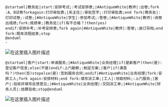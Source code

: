 ```
@startuml|教务处|start:安排考试;:考试安排表;|#AntiqueWhite|教师|:出卷;fork :A、B试卷forkagain:打印审批表;|系主任|:审批签字;:打印审批表;end fork|教务处|:打印试卷;:试卷;|#AntiqueWhite|学生|:参加考试;:答卷;|#AntiqueWhite|教师|:阅卷出成绩;fork:成绩单;|教务处|if(有不合格？)then(yes)
endif:安排补考;:补考安排表;fork again|#AntiqueWhite|教师|:答卷;:装订存档;end fork:期末流程结束;stop
@enduml
-

```
![在这里插入图片描述](https://img-blog.csdnimg.cn/20200316000353263.png?x-oss-process=image/watermark,type_ZmFuZ3poZW5naGVpdGk,shadow_10,text_aHR0cHM6Ly9ibG9nLmNzZG4ubmV0L3dlaXhpbl80NDAwNTEzMg==,size_16,color_FFFFFF,t_70)


```
@startuml|客户|start:申请服务;|#AntiqueWhite|业务经理|if(是新客户)then(是):登记客户信息;else(不是)endif:上门勘察;:制定方案;|客户|if(满意吗？)then(否)stopelse(是):签到服务合同;endif|#AntiqueWhite|业务经理|fork:安排工人;fork again:安排材料;end fork:填写派工单;|工人|:领取材料;:上门服务;|客户|:验收并填写反馈意见;|#AntiqueWhite|业务经理|:交回派工单;|#AntiqueWhite|财务人员|:结算验收;stop@enduml

```

![在这里插入图片描述](https://img-blog.csdnimg.cn/2020031600020864.png?x-oss-process=image/watermark,type_ZmFuZ3poZW5naGVpdGk,shadow_10,text_aHR0cHM6Ly9ibG9nLmNzZG4ubmV0L3dlaXhpbl80NDAwNTEzMg==,size_16,color_FFFFFF,t_70)

